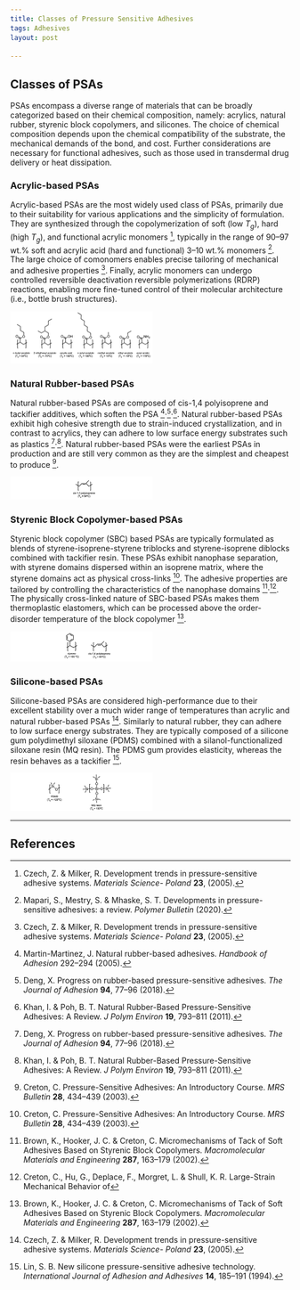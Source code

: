```yaml
---
title: Classes of Pressure Sensitive Adhesives
tags: Adhesives
layout: post

---
```


## Classes of PSAs

PSAs encompass a diverse range of materials that can be broadly categorized based on their chemical composition, namely: acrylics, natural rubber, styrenic block copolymers, and silicones. The choice of chemical composition depends upon the chemical compatibility of the substrate, the mechanical demands of the bond, and cost. Further considerations are necessary for functional adhesives, such as those used in transdermal drug delivery or heat dissipation.

### Acrylic-based PSAs

Acrylic-based PSAs are the most widely used class of PSAs, primarily due to their suitability for various applications and the simplicity of formulation. They are synthesized through the copolymerization of soft (low $T_g$), hard (high $T_g$), and functional acrylic monomers [^1], typically in the range of 90–97 wt.% soft and acrylic acid (hard and functional) 3–10 wt.% monomers [^2]. The large choice of comonomers enables precise tailoring of mechanical and adhesive properties [^1]. Finally, acrylic monomers can undergo controlled reversible deactivation reversible polymerizations (RDRP) reactions, enabling more fine-tuned control of their molecular architecture (i.e., bottle brush structures).

<img src="\assets\images\Adhesion\Acrylates.jpg" alt="Acrylates" style="zoom:25%; margin-left: auto; margin-right: auto;" />


### Natural Rubber-based PSAs

Natural rubber-based PSAs are composed of cis-1,4 polyisoprene and tackifier additives, which soften the PSA [^4]‧[^5]‧[^6]. 
Natural rubber-based PSAs exhibit high cohesive strength due to strain-induced crystallization, and in contrast to acrylics, they can adhere to low surface energy substrates such as plastics [^5]‧[^6]. Natural rubber-based PSAs were the earliest PSAs in production and are still very common as they are the simplest and cheapest to produce [^7].

<img src="\assets\images\Adhesion\natural rubber.jpg" alt="natural rubber" style="zoom:25%; margin-left: auto; margin-right: auto;" />

### Styrenic Block Copolymer-based PSAs

Styrenic block copolymer (SBC) based PSAs are typically formulated as blends of styrene-isoprene-styrene triblocks and styrene-isoprene diblocks combined with tackifier resin. These PSAs exhibit nanophase separation, with styrene domains dispersed within an isoprene matrix, where the styrene domains act as physical cross-links [^7]. The adhesive properties are tailored by controlling the characteristics of the nanophase domains [^8]‧[^9]. The physically cross-linked nature of SBC-based PSAs makes them thermoplastic elastomers, which can be processed above the order-disorder temperature of the block copolymer [^8].

<img src="\assets\images\Adhesion\styrene isoprene.jpg" alt="Styrene Isoprene" style="zoom:25%; margin-left: auto; margin-right: auto;" />


### Silicone-based PSAs

Silicone-based PSAs are considered high-performance due to their excellent stability over a much wider range of temperatures than acrylic and natural rubber-based PSAs [^1]. Similarly to natural rubber, they can adhere to low surface energy substrates. They are typically composed of a silicone gum polydimethyl siloxane (PDMS) combined with a silanol-functionalized siloxane resin (MQ resin). The PDMS gum provides elasticity, whereas the resin behaves as a tackifier [^10].

<img src="\assets\images\Adhesion\PDMS.jpg" alt="PDMS" style="zoom:25%; margin-left: auto; margin-right: auto;" />

---

## References

[^1]: Czech, Z. & Milker, R. Development trends in pressure-sensitive adhesive systems. *Materials Science- Poland* **23**, (2005).
[^2]: Mapari, S., Mestry, S. & Mhaske, S. T. Developments in pressure-sensitive adhesives: a review. *Polymer Bulletin* (2020).
[^3]: Lobo, S., Sachdeva, S. & Goswami, T. Role of pressure-sensitive adhesives in transdermal drug delivery systems. *Therapeutic Delivery* **7**, 33–48 (2016).
[^4]: Martin-Martinez, J. Natural rubber-based adhesives. *Handbook of Adhesion* 292–294 (2005).
[^5]: Deng, X. Progress on rubber-based pressure-sensitive adhesives. *The Journal of Adhesion* **94**, 77–96 (2018).
[^6]: Khan, I. & Poh, B. T. Natural Rubber-Based Pressure-Sensitive Adhesives: A Review. *J Polym Environ* **19**, 793–811 (2011).
[^7]: Creton, C. Pressure-Sensitive Adhesives: An Introductory Course. *MRS Bulletin* **28**, 434–439 (2003).
[^8]: Brown, K., Hooker, J. C. & Creton, C. Micromechanisms of Tack of Soft Adhesives Based on Styrenic Block Copolymers. *Macromolecular Materials and Engineering* **287**, 163–179 (2002).
[^9]: Creton, C., Hu, G., Deplace, F., Morgret, L. & Shull, K. R. Large-Strain Mechanical Behavior of
[^10]: Lin, S. B. New silicone pressure-sensitive adhesive technology. *International Journal of Adhesion and Adhesives* **14**, 185–191 (1994).